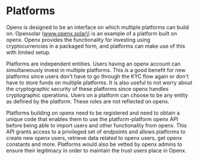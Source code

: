 # Platforms

Openx is designed to be an interface on which multiple platforms can build on. Opensolar \(www.openx.solar\) is an example of a platform built on openx. Openx provides the functionality for investing using cryptocurrencies in a packaged form, and platforms can make use of this with limited setup.

Platforms are independent entities. Users having an openx account can simultaneously invest in multiple platforms. This is a good benefit for new platforms since users don't have to go through the KYC flow again or don't have to store funds on multiple platforms. It is also useful to not worry about the cryptographic security of these platforms since openx handles cryptographic operations. Users on a platform can choose to be any entity as defined by the platform. These roles are not reflected on openx.  
  
Platforms building on openx need to be registered and need to obtain a unique code that enables them to use the platform-platform openx API before being able to import users and other functionality from openx. This API grants access to a privileged set of endpoints and allows platforms to create new openx users, retrieve data related to openx users, get openx constants and more. Platforms would also be vetted by openx admins to ensure their legitimacy in order to maintain the trust users place in Openx.

